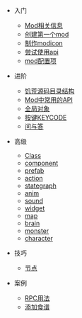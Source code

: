 - 入门

  * [Mod相关信息](/intro)
  * [创建第一个mod](/quick-start)
  * [制作modicon](/modicon)
  * [尝试使用api](/tryapi)
  * [mod配置项](/modconfig)

- 进阶

  * [饥荒源码目录结构](/folder-struct)
  * [Mod中常用的API](/api)
  * [全局对象](/global-object)
  * [按键KEYCODE](/keycode)
  * [问与答](/qa)

- 高级

  * [Class](class)
  * [component](component)
  * [prefab](prefab)
  * [action](action)
  * [stategraph](stategraph)
  * [anim](anim)
  * [sound](sound)
  * [widget](widget)
  * [map](map)
  * [brain](brain)
  * [monster](monster)
  * [character](character)

- 技巧

  * [节点](room)

- 案例

  * [RPC用法](sample-rpc)
  * [添加食谱](/foodrecipe)